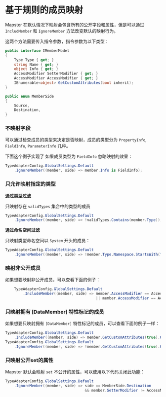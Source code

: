 # 基于规则的成员映射

Mapster 在默认情况下映射会包含所有的公开字段和属性，但是可以通过 `IncludMember` 和 `IgnoreMember` 方法改变默认的映射行为。

这两个方法需要传入指令参数，指令参数为以下类型：

```csharp
public interface IMemberModel
{
    Type Type { get; }
    string Name { get; }
    object Info { get; }
    AccessModifier SetterModifier { get; }
    AccessModifier AccessModifier { get; }
    IEnumerable<object> GetCustomAttributes(bool inherit);
}

public enum MemberSide
{
    Source,
    Destination,
}
```

### 不映射字段

可以通过检查成员的类型来决定是否映射，成员的类型分为  `PropertyInfo`, `FieldInfo`, `ParameterInfo` 几种。

下面这个例子实现了 如果成员类型为 `FieldInfo` 忽略映射的效果：

```csharp
TypeAdapterConfig.GlobalSettings.Default
    .IgnoreMember((member, side) => member.Info is FieldInfo);
```

### 只允许映射指定的类型

**通过类型过滤**

只映射存在 `validTypes` 集合中的类型的成员

```csharp
TypeAdapterConfig.GlobalSettings.Default
    .IgnoreMember((member, side) => !validTypes.Contains(member.Type));
```
**通过命名空间过滤**

只映射类型命名空间以 `System` 开头的成员：

```csharp
TypeAdapterConfig.GlobalSettings.Default
    .IgnoreMember((member, side) => !member.Type.Namespace.StartsWith("System"));
```

### 映射非公开成员

如果想要映射非公开成员，可以查看下面的例子：

```csharp
    TypeAdapterConfig.GlobalSettings.Default
        .IncludeMember((member, side) => member.AccessModifier == AccessModifier.Internal 
                                         || member.AccessModifier == AccessModifier.ProtectedInternal);
```

### 只映射拥有 [DataMember] 特性标记的成员

如果想要只映射拥有 `[DataMember]` 特性标记的成员，可以查看下面的例子一样：

```csharp
TypeAdapterConfig.GlobalSettings.Default
    .IncludeMember((member, side) => member.GetCustomAttributes(true).OfType<DataMemberAttribute>().Any());
TypeAdapterConfig.GlobalSettings.Default
    .IgnoreMember((member, side) => !member.GetCustomAttributes(true).OfType<DataMemberAttribute>().Any());
```

### 只映射公开set的属性

Mapster 默认会映射 `set` 不公开的属性，可以使用以下代码关闭此功能：

```csharp
TypeAdapterConfig.GlobalSettings.Default
    .IgnoreMember((member, side) => side == MemberSide.Destination
                                    && member.SetterModifier != AccessModifier.Public);
```